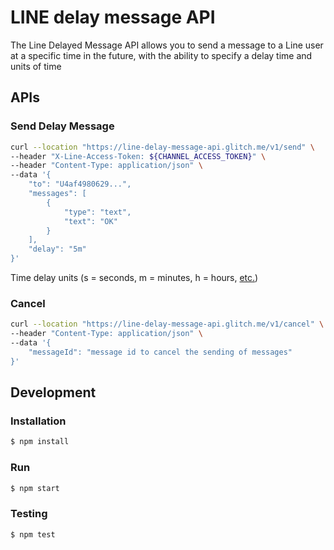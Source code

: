 # LINE delay message API

The Line Delayed Message API allows you to send a message to a Line user at a specific time in the future, with the ability to specify a delay time and units of time

## APIs

### Send Delay Message

```bash
curl --location "https://line-delay-message-api.glitch.me/v1/send" \
--header "X-Line-Access-Token: ${CHANNEL_ACCESS_TOKEN}" \
--header "Content-Type: application/json" \
--data '{
    "to": "U4af4980629...",
    "messages": [
        {
            "type": "text",
            "text": "OK"
        }
    ],
    "delay": "5m"
}'
```

Time delay units (s = seconds, m = minutes, h = hours, [etc.](https://www.npmjs.com/package/ms))

### Cancel

```bash
curl --location "https://line-delay-message-api.glitch.me/v1/cancel" \
--header "Content-Type: application/json" \
--data '{
    "messageId": "message id to cancel the sending of messages"
}'
```

## Development

### Installation

```bash
$ npm install
```

### Run

```bash
$ npm start
```

### Testing

```bash
$ npm test
```
